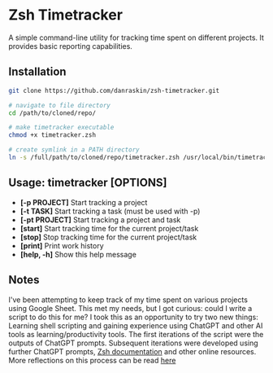 # Zsh Timetracker

A simple command-line utility for tracking time spent on different projects. It provides basic reporting capabilities.

## Installation

```bash
git clone https://github.com/danraskin/zsh-timetracker.git

# navigate to file directory
cd /path/to/cloned/repo/

# make timetracker executable
chmod +x timetracker.zsh

# create symlink in a PATH directory
ln -s /full/path/to/cloned/repo/timetracker.zsh /usr/local/bin/timetracker

```

## Usage: timetracker [OPTIONS]

- **[-p PROJECT]**  Start tracking a project
- **[-t TASK]**     Start tracking a task (must be used with -p)
- **[-pt PROJECT]** Start tracking a project and task
- **[start]**       Start tracking time for the current project/task
- **[stop]**        Stop tracking time for the current project/task
- **[print]**       Print work history
- **[help, -h]**    Show this help message

## Notes

I've been attempting to keep track of my time spent on various projects using Google Sheet. This met my needs, but I got curious: could I write a script to do this for me? I took this as an opportunity to try two new things: Learning shell scripting and gaining experience using ChatGPT and other AI tools as learning/productivity tools. The first iterations of the script were the outputs of ChatGPT prompts. Subsequent iterations were developed using further ChatGPT prompts, [Zsh documentation](https://zsh.sourceforge.io/Doc/Release/) and other online resources. More reflections on this process can be read [here](https://danraskin-portfolio.vercel.app/blog)
